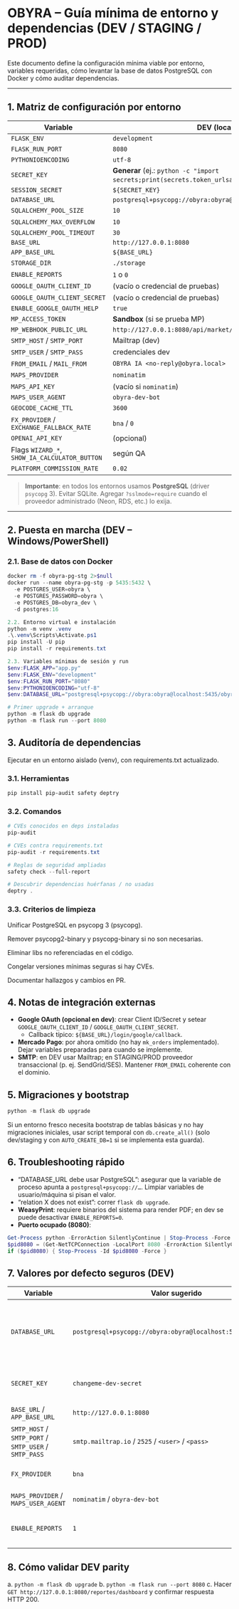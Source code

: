 # OBYRA – Guía mínima de entorno y dependencias (DEV / STAGING / PROD)

Este documento define la configuración mínima viable por entorno, variables requeridas, cómo levantar la base de datos PostgreSQL con Docker y cómo auditar dependencias.

---

## 1. Matriz de configuración por entorno

| Variable                          | DEV (local)                                   | STAGING                                         | PROD                                             |
|-----------------------------------|-----------------------------------------------|--------------------------------------------------|--------------------------------------------------|
| `FLASK_ENV`                       | `development`                                 | `production`                                     | `production`                                     |
| `FLASK_RUN_PORT`                  | `8080`                                        | (gestionado por WSGI/Reverse Proxy)              | (gestionado por WSGI/Reverse Proxy)              |
| `PYTHONIOENCODING`               | `utf-8`                                       | `utf-8`                                          | `utf-8`                                          |
| `SECRET_KEY`                      | **Generar** (ej.: `python -c "import secrets;print(secrets.token_urlsafe(32))"`) | **CREDENCIAL** (KMS/Secrets Manager) | **CREDENCIAL** (KMS/Secrets Manager) |
| `SESSION_SECRET`                  | `${SECRET_KEY}`                               | `${SECRET_KEY}`                                  | `${SECRET_KEY}`                                  |
| `DATABASE_URL`                    | `postgresql+psycopg://obyra:obyra@localhost:5435/obyra_dev` | `postgresql+psycopg://USER:PASS@HOST:PORT/DB`    | `postgresql+psycopg://USER:PASS@HOST:PORT/DB`    |
| `SQLALCHEMY_POOL_SIZE`            | `10`                                          | `20`                                             | `20`–`50` según carga                            |
| `SQLALCHEMY_MAX_OVERFLOW`         | `10`                                          | `20`                                             | `20`–`50`                                        |
| `SQLALCHEMY_POOL_TIMEOUT`         | `30`                                          | `30`                                             | `30`                                             |
| `BASE_URL`                        | `http://127.0.0.1:8080`                       | `https://staging.obyra.example`                  | `https://app.obyra.example`                      |
| `APP_BASE_URL`                    | `${BASE_URL}`                                 | `${BASE_URL}`                                    | `${BASE_URL}`                                    |
| `STORAGE_DIR`                     | `./storage`                                   | ruta persistente                                 | ruta persistente                                 |
| `ENABLE_REPORTS`                  | `1` o `0`                                     | `1`                                              | `1`                                              |
| `GOOGLE_OAUTH_CLIENT_ID`          | (vacío o credencial de pruebas)               | **CREDENCIAL**                                   | **CREDENCIAL**                                   |
| `GOOGLE_OAUTH_CLIENT_SECRET`      | (vacío o credencial de pruebas)               | **CREDENCIAL**                                   | **CREDENCIAL**                                   |
| `ENABLE_GOOGLE_OAUTH_HELP`        | `true`                                        | `false`                                          | `false`                                          |
| `MP_ACCESS_TOKEN`                 | **Sandbox** (si se prueba MP)                 | **Prod (secreto)**                                | **Prod (secreto)**                                |
| `MP_WEBHOOK_PUBLIC_URL`           | `http://127.0.0.1:8080/api/market/payments/mp/webhook` | `https://staging.obyra.example/api/market/payments/mp/webhook` | `https://app.obyra.example/api/market/payments/mp/webhook` |
| `SMTP_HOST` / `SMTP_PORT`         | Mailtrap (dev)                                | Proveedor transaccional (SendGrid/SES/etc.)       | Proveedor transaccional                           |
| `SMTP_USER` / `SMTP_PASS`         | credenciales dev                              | **CREDENCIAL**                                    | **CREDENCIAL**                                    |
| `FROM_EMAIL` / `MAIL_FROM`        | `OBYRA IA <no-reply@obyra.local>`             | `no-reply@staging.obyra.example`                 | `no-reply@app.obyra.example`                     |
| `MAPS_PROVIDER`                   | `nominatim`                                   | `nominatim` o provider con API key               | provider con API key                              |
| `MAPS_API_KEY`                    | (vacío si `nominatim`)                        | **CREDENCIAL si aplica**                          | **CREDENCIAL si aplica**                          |
| `MAPS_USER_AGENT`                 | `obyra-dev-bot`                               | `obyra-stg-bot`                                   | `obyra-prod-bot`                                  |
| `GEOCODE_CACHE_TTL`               | `3600`                                        | `3600`–`21600`                                    | `3600`–`21600`                                    |
| `FX_PROVIDER` / `EXCHANGE_FALLBACK_RATE` | `bna` / `0`                          | `bna` o servicio externo                          | servicio externo confiable                        |
| `OPENAI_API_KEY`                  | (opcional)                                    | **CREDENCIAL** (si se usa)                        | **CREDENCIAL** (si se usa)                        |
| Flags `WIZARD_*`, `SHOW_IA_CALCULATOR_BUTTON` | según QA                      | según QA                                         | según producto                                    |
| `PLATFORM_COMMISSION_RATE`        | `0.02`                                        | según negocio                                     | según negocio                                     |

> **Importante**: en todos los entornos usamos **PostgreSQL** (driver `psycopg` 3). Evitar SQLite. Agregar `?sslmode=require` cuando el proveedor administrado (Neon, RDS, etc.) lo exija.

---

## 2. Puesta en marcha (DEV – Windows/PowerShell)

### 2.1. Base de datos con Docker
```powershell
docker rm -f obyra-pg-stg 2>$null
docker run --name obyra-pg-stg -p 5435:5432 \
  -e POSTGRES_USER=obyra \
  -e POSTGRES_PASSWORD=obyra \
  -e POSTGRES_DB=obyra_dev \
  -d postgres:16

2.2. Entorno virtual e instalación
python -m venv .venv
.\.venv\Scripts\Activate.ps1
pip install -U pip
pip install -r requirements.txt

2.3. Variables mínimas de sesión y run
$env:FLASK_APP="app.py"
$env:FLASK_ENV="development"
$env:FLASK_RUN_PORT="8080"
$env:PYTHONIOENCODING="utf-8"
$env:DATABASE_URL="postgresql+psycopg://obyra:obyra@localhost:5435/obyra_dev"

# Primer upgrade + arranque
python -m flask db upgrade
python -m flask run --port 8080
```

## 3. Auditoría de dependencias

Ejecutar en un entorno aislado (venv), con requirements.txt actualizado.

### 3.1. Herramientas
```powershell
pip install pip-audit safety deptry
```

### 3.2. Comandos
```powershell
# CVEs conocidos en deps instaladas
pip-audit

# CVEs contra requirements.txt
pip-audit -r requirements.txt

# Reglas de seguridad ampliadas
safety check --full-report

# Descubrir dependencias huérfanas / no usadas
deptry .
```

### 3.3. Criterios de limpieza

Unificar PostgreSQL en psycopg 3 (psycopg).

Remover psycopg2-binary y psycopg-binary si no son necesarias.

Eliminar libs no referenciadas en el código.

Congelar versiones mínimas seguras si hay CVEs.

Documentar hallazgos y cambios en PR.

## 4. Notas de integración externas

- **Google OAuth (opcional en dev)**: crear Client ID/Secret y setear `GOOGLE_OAUTH_CLIENT_ID` / `GOOGLE_OAUTH_CLIENT_SECRET`.
  - Callback típico: `${BASE_URL}/login/google/callback`.
- **Mercado Pago**: por ahora omitido (no hay `mk_orders` implementado). Dejar variables preparadas para cuando se implemente.
- **SMTP**: en DEV usar Mailtrap; en STAGING/PROD proveedor transaccional (p. ej. SendGrid/SES). Mantener `FROM_EMAIL` coherente con el dominio.

## 5. Migraciones y bootstrap

```powershell
python -m flask db upgrade
```

Si un entorno fresco necesita bootstrap de tablas básicas y no hay migraciones iniciales, usar script temporal con `db.create_all()` (solo dev/staging y con `AUTO_CREATE_DB=1` si se implementa esta guarda).

## 6. Troubleshooting rápido

- “DATABASE_URL debe usar PostgreSQL”: asegurar que la variable de proceso apunta a `postgresql+psycopg://…`. Limpiar variables de usuario/máquina si pisan el valor.
- “relation X does not exist”: correr `flask db upgrade`.
- **WeasyPrint**: requiere binarios del sistema para render PDF; en dev se puede desactivar `ENABLE_REPORTS=0`.
- **Puerto ocupado (8080)**:

```powershell
Get-Process python -ErrorAction SilentlyContinue | Stop-Process -Force
$pid8080 = (Get-NetTCPConnection -LocalPort 8080 -ErrorAction SilentlyContinue | Select-Object -First 1).OwningProcess
if ($pid8080) { Stop-Process -Id $pid8080 -Force }
```

## 7. Valores por defecto seguros (DEV)

| Variable | Valor sugerido | Comentario |
|----------|----------------|------------|
| `DATABASE_URL` | `postgresql+psycopg://obyra:obyra@localhost:5435/obyra_dev` | Contenedor local de PostgreSQL 16 expuesto en 5435 (obyra-pg-stg). Agregar `?sslmode=require` si el host fuerza TLS. |
| `SECRET_KEY` | `changeme-dev-secret` | Reemplazar por secreto fuerte generado con `secrets.token_urlsafe`. |
| `BASE_URL` / `APP_BASE_URL` | `http://127.0.0.1:8080` | Mantener coherente con `FLASK_RUN_PORT`. |
| `SMTP_HOST` / `SMTP_PORT` / `SMTP_USER` / `SMTP_PASS` | `smtp.mailtrap.io` / `2525` / `<user>` / `<pass>` | Usar inbox de Mailtrap para pruebas locales. |
| `FX_PROVIDER` | `bna` | Tasas oficiales del Banco Nación, sin claves adicionales. |
| `MAPS_PROVIDER` / `MAPS_USER_AGENT` | `nominatim` / `obyra-dev-bot` | Nominatim sin API key, respetar user agent. |
| `ENABLE_REPORTS` | `1` | Activar reportes PDF; cambiar a `0` si faltan dependencias de WeasyPrint. |

## 8. Cómo validar DEV parity

a. `python -m flask db upgrade`
b. `python -m flask run --port 8080`
c. Hacer `GET http://127.0.0.1:8080/reportes/dashboard` y confirmar respuesta HTTP 200.
